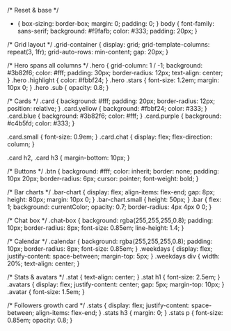 <!-- # Front-end Style Guide

## Layout

The designs were created to the following widths:

- Mobile: 375px
- Desktop: 1440px

> 💡 These are just the design sizes. Ensure content is responsive and meets WCAG requirements by testing the full range of screen sizes from 320px to large screens.

## Colors

- Purple 100: hsl(254, 88%, 90%)
- Purple 500: #7650dc

- Yellow 100: hsl(31, 66%, 93%)
- Yellow 500: hsl(39, 100%, 71%)

- White: hsl(0, 0%, 100%)
- Black: hsl(0, 0%, 7%)

## Typography

### Body Copy

- Font size (paragraph): 18px

### Font

- Family: [DM Sans](https://fonts.google.com/specimen/DM+Sans)
- Weights: 400, 500

> 💎 [Upgrade to Pro](https://www.frontendmentor.io/pro?ref=style-guide) for design file access to see all design details and get hands-on experience using a professional workflow with tools like Figma. The design file for this challenge also includes a design system and tablet layout to help you build a more accurate solution faster. -->



/* Reset & base */
* {
  box-sizing: border-box;
  margin: 0;
  padding: 0;
}
body {
  font-family: sans-serif;
  background: #f9fafb;
  color: #333;
  padding: 20px;
}

/* Grid layout */
.grid-container {
  display: grid;
  grid-template-columns: repeat(3, 1fr);
   grid-auto-rows: min-content;
  gap: 20px;
}

/* Hero spans all columns */
.hero {
  grid-column: 1 / -1;
  background: #3b82f6;
  color: #fff;
  padding: 30px;
  border-radius: 12px;
  text-align: center;
}
.hero .highlight {
  color: #fbbf24;
}
.hero .stars {
  font-size: 1.2em;
  margin: 10px 0;
}
.hero .sub {
  opacity: 0.8;
}

/* Cards */
.card {
  background: #fff;
  padding: 20px;
  border-radius: 12px;
  position: relative;
}
.card.yellow { background: #fbbf24; color: #333; }
.card.blue   { background: #3b82f6; color: #fff; }
.card.purple { background: #c4b5fd; color: #333; }

.card.small { font-size: 0.9em; }
.card.chat { display: flex; flex-direction: column; }

.card h2, .card h3 {
  margin-bottom: 10px;
}

/* Buttons */
.btn {
  background: #fff;
  color: inherit;
  border: none;
  padding: 10px 20px;
  border-radius: 6px;
  cursor: pointer;
  font-weight: bold;
}

/* Bar charts */
.bar-chart {
  display: flex;
  align-items: flex-end;
  gap: 8px;
  height: 80px;
  margin: 10px 0;
}
.bar-chart.small { height: 50px; }
.bar {
  flex: 1;
  background: currentColor;
  opacity: 0.7;
  border-radius: 4px 4px 0 0;
}

/* Chat box */
.chat-box {
  background: rgba(255,255,255,0.8);
  padding: 10px;
  border-radius: 8px;
  font-size: 0.85em;
  line-height: 1.4;
}

/* Calendar */
.calendar {
  background: rgba(255,255,255,0.8);
  padding: 10px;
  border-radius: 8px;
  font-size: 0.85em;
}
.weekdays {
  display: flex;
  justify-content: space-between;
  margin-top: 5px;
}
.weekdays div {
  width: 20%;
  text-align: center;
}

/* Stats & avatars */
.stat {
  text-align: center;
}
.stat h1 {
  font-size: 2.5em;
}
.avatars {
  display: flex;
  justify-content: center;
  gap: 5px;
  margin-top: 10px;
}
.avatar {
  font-size: 1.5em;
}

/* Followers growth card */
.stats {
  display: flex;
  justify-content: space-between;
  align-items: flex-end;
}
.stats h3 {
  margin: 0;
}
.stats p {
  font-size: 0.85em;
  opacity: 0.8;
}